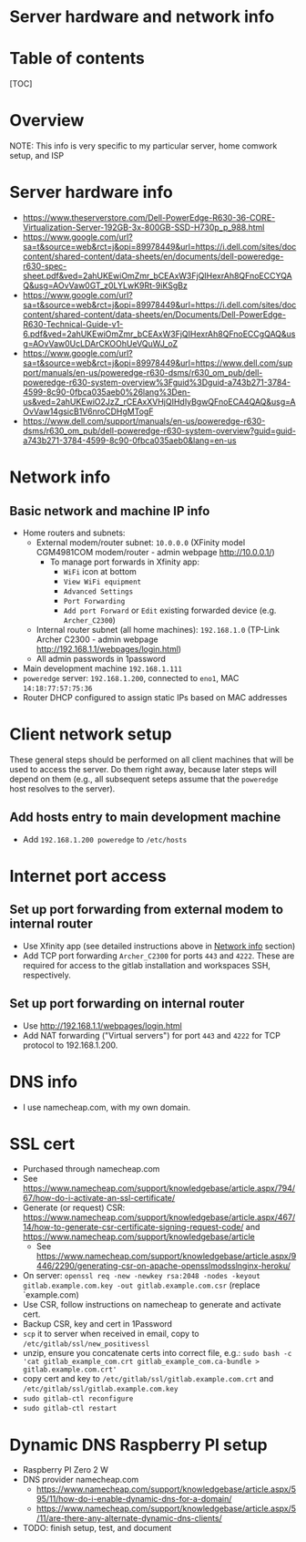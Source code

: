 # Server hardware and network info

# Table of contents

[TOC]

# Overview

NOTE: This info is very specific to my particular server, home comwork setup, and ISP

# Server hardware info

- https://www.theserverstore.com/Dell-PowerEdge-R630-36-CORE-Virtualization-Server-192GB-3x-800GB-SSD-H730p_p_988.html
- https://www.google.com/url?sa=t&source=web&rct=j&opi=89978449&url=https://i.dell.com/sites/doccontent/shared-content/data-sheets/en/documents/dell-poweredge-r630-spec-sheet.pdf&ved=2ahUKEwiOmZmr_bCEAxW3FjQIHexrAh8QFnoECCYQAQ&usg=AOvVaw0GT_z0LYLwK9Rt-9iKSgBz
- https://www.google.com/url?sa=t&source=web&rct=j&opi=89978449&url=https://i.dell.com/sites/doccontent/shared-content/data-sheets/en/Documents/Dell-PowerEdge-R630-Technical-Guide-v1-6.pdf&ved=2ahUKEwiOmZmr_bCEAxW3FjQIHexrAh8QFnoECCgQAQ&usg=AOvVaw0UcLDArCKOOhUeVQuWJ_oZ
- https://www.google.com/url?sa=t&source=web&rct=j&opi=89978449&url=https://www.dell.com/support/manuals/en-us/poweredge-r630-dsms/r630_om_pub/dell-poweredge-r630-system-overview%3Fguid%3Dguid-a743b271-3784-4599-8c90-0fbca035aeb0%26lang%3Den-us&ved=2ahUKEwiO2JzZ_rCEAxXVHjQIHdIyBgwQFnoECA4QAQ&usg=AOvVaw14gsicB1V6nroCDHgMTogF
- https://www.dell.com/support/manuals/en-us/poweredge-r630-dsms/r630_om_pub/dell-poweredge-r630-system-overview?guid=guid-a743b271-3784-4599-8c90-0fbca035aeb0&lang=en-us

# Network info

## Basic network and machine IP info

- Home routers and subnets:
    - External modem/router subnet: `10.0.0.0` (XFinity model CGM4981COM modem/router - admin webpage http://10.0.0.1/)
      - To manage port forwards in Xfinity app:
        - `WiFi` icon at bottom
        - `View WiFi equipment`
        - `Advanced Settings`
        - `Port Forwarding`
        - `Add port Forward` or `Edit` existing forwarded device (e.g. `Archer_C2300`)
    - Internal router subnet (all home machines): `192.168.1.0` (TP-Link Archer C2300 - admin webpage http://192.168.1.1/webpages/login.html)
    - All admin passwords in 1password
- Main development machine `192.168.1.111`
- `poweredge` server: `192.168.1.200`, connected to `eno1`, MAC `14:18:77:57:75:36`
- Router DHCP configured to assign static IPs based on MAC addresses

# Client network setup

These general steps should be performed on all client machines that will be used to access the server. Do them right away,
because later steps will depend on them (e.g., all subsequent seteps assume that the `poweredge` host resolves to the server).

## Add hosts entry to main development machine

- Add `192.168.1.200 poweredge` to `/etc/hosts`

# Internet port access

## Set up port forwarding from external modem to internal router

- Use Xfinity app (see detailed instructions above in [Network info](#network-info) section)
- Add TCP port forwarding `Archer_C2300` for ports `443` and `4222`. These are required for access to the gitlab
  installation and workspaces SSH, respectively. 

## Set up port forwarding on internal router

- Use http://192.168.1.1/webpages/login.html
- Add NAT forwarding ("Virtual servers") for port `443` and `4222` for TCP protocol to 192.168.1.200. 

# DNS info

- I use namecheap.com, with my own domain.

# SSL cert

- Purchased through namecheap.com
- See https://www.namecheap.com/support/knowledgebase/article.aspx/794/67/how-do-i-activate-an-ssl-certificate/
- Generate (or request) CSR: https://www.namecheap.com/support/knowledgebase/article.aspx/467/14/how-to-generate-csr-certificate-signing-request-code/ and https://www.namecheap.com/support/knowledgebase/article
  - See https://www.namecheap.com/support/knowledgebase/article.aspx/9446/2290/generating-csr-on-apache-opensslmodsslnginx-heroku/
- On server: `openssl req -new -newkey rsa:2048 -nodes -keyout gitlab.example.com.key -out gitlab.example.com.csr` (replace `example.com)
- Use CSR, follow instructions on namecheap to generate and activate cert.
- Backup CSR, key and cert in 1Password 
- `scp` it to server when received in email, copy to `/etc/gitlab/ssl/new_positivessl`
- unzip, ensure you concatenate certs into correct file, e.g.: `sudo bash -c 'cat gitlab_example_com.crt gitlab_example_com.ca-bundle > gitlab.example.com.crt'`
- copy cert and key to `/etc/gitlab/ssl/gitlab.example.com.crt` and `/etc/gitlab/ssl/gitlab.example.com.key`
- `sudo gitlab-ctl reconfigure`
- `sudo gitlab-ctl restart`

# Dynamic DNS Raspberry PI setup

- Raspberry PI Zero 2 W
- DNS provider namecheap.com
    - https://www.namecheap.com/support/knowledgebase/article.aspx/595/11/how-do-i-enable-dynamic-dns-for-a-domain/
    - https://www.namecheap.com/support/knowledgebase/article.aspx/5/11/are-there-any-alternate-dynamic-dns-clients/
- TODO: finish setup, test, and document    

